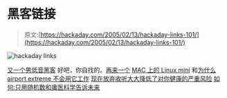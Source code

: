 # 黑客链接

> 原文:[https://hackaday.com/2005/02/13/hackaday-links-101/](https://hackaday.com/2005/02/13/hackaday-links-101/)

![hackaday links](../Images/f5cb166c3692227cc881eb773b22a034.png)

[又一个男低音黑客](http://www.mit.edu/%7Evona/bass/bass.html)
好吧，你自找的。[再来一个](http://www.ayershome.org/users/eric/robots/billy/)
[MAC 上的 Linux mini](http://www.sowerbutts.com/linux-mac-mini/)
和[为什么 airport extreme 不会用它工作](http://www.hyperborea.org/journal/archives/2004/10/12/airport-extreme-vs-linux/)
[现在放弃收听大大降低了对你健康的严重风险](http://cgi.ebay.com/ws/eBayISAPI.dll?ViewItem&item=5751472650)
[如何:只用随机数和庸医科学告诉未来](http://www.rednova.com/news/display/?id=126649)